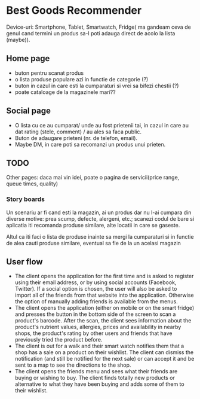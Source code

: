 # Best Goods Recommender

Device-uri: Smartphone, Tablet, Smartwatch, Fridge( ma gandeam ceva de genul cand termini un produs sa-l poti adauga direct de acolo la lista (maybe)).

## Home page

- buton pentru scanat produs
- o lista produse populare azi in functie de categorie (?)
- buton in cazul in care esti la cumparaturi si vrei sa bifezi chestii (?)
- poate cataloage de la magazinele mari??

## Social page

- O lista cu ce au cumparat/ unde au fost prietenii tai, in cazul in care au dat rating (stele, comment) / au ales sa faca public.
- Buton de adaugare prieteni (nr. de telefon, email).
- Maybe DM, in care poti sa recomanzi un produs unui prieten.

## TODO

Other pages: daca mai vin idei, poate o pagina de servicii(price range, queue times, quality)

### Story boards

Un scenariu ar fi cand esti la magazin, ai un produs dar nu l-ai cumpara din diverse motive: prea scump, defecte, alergeni, etc.; scanezi codul de bare si aplicatia iti recomanda produse similare, alte locatii in care se gaseste.

Altul ca iti faci o lista de produse inainte sa mergi la cumparaturi si in functie de alea cauti produse similare, eventual sa fie de la un acelasi magazin

## User flow

- The client opens the application for the first time and is asked to register using their email address, or by using social accounts (Facebook, Twitter). If a social option is chosen, the user will also be asked to import all of the friends from that website into the application. Otherwise the option of manually adding friends is available from the menus.
- The client opens the application (either on mobile or on the smart fridge) and presses the button in the bottom side of the screen to scan a product's barcode. After the scan, the client sees information about the product's nutrient values, allergies, prices and availability in nearby shops, the product's rating by other users and friends that have previously tried the product before.
- The client is out for a walk and their smart watch notifies them that a shop has a sale on a product on their wishlist. The client can dismiss the notification (and still be notified for the next sale) or can accept it and be sent to a map to see the directions to the shop.
- The client opens the friends menu and sees what their friends are buying or wishing to buy. The client finds totally new products or alternative to what they have been buying and adds some of them to their wishlist.
